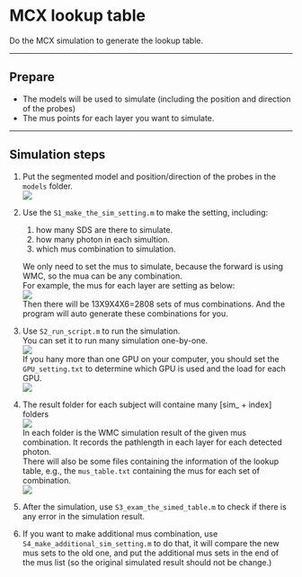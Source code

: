 # MCX lookup table
Do the MCX simulation to generate the lookup table.

---

## Prepare
* The models will be used to simulate (including the position and direction of the probes)  
* The mus points for each layer you want to simulate.  

---

## Simulation steps

1. Put the segmented model and position/direction of the probes in the `models` folder.  
    ![](https://i.imgur.com/BUZHzL1.png)  

2. Use the `S1_make_the_sim_setting.m` to make the setting, including:  
    1. how many SDS are there to simulate.
    2. how many photon in each simultion.
    3. which mus combination to simulation.

    We only need to set the mus to simulate, because the forward is using WMC, so the mua can be any combination.  
    For example, the mus for each layer are setting as below:  
    ![](https://i.imgur.com/OdeYvgx.png)  
    Then there will be 13X9X4X6=2808 sets of mus combinations. And the program will auto generate these combinations for you.  

3. Use `S2_run_script.m` to run the simulation.  
    You can set it to run many simulation one-by-one.  
    ![](https://i.imgur.com/Tdp4faW.png)  
    If you hany more than one GPU on your computer, you should set the `GPU_setting.txt` to determine which GPU is used and the load for each GPU.  
    ![](https://i.imgur.com/YEHCKdz.png)  

4. The result folder for each subject will containe many [sim_ + index] folders  
    ![](https://i.imgur.com/VeaoCSL.png)  
    In each folder is the WMC simulation result of the given mus combination. It records the pathlength in each layer for each detected photon.  
    There will also be some files containing the information of the lookup table, e.g., the `mus_table.txt` containing the mus for each set of combination.  
    ![](https://i.imgur.com/IY0smvV.png)  

5. After the simulation, use `S3_exam_the_simed_table.m` to check if there is any error in the simulation result.  

6. If you want to make additional mus combination, use `S4_make_additional_sim_setting.m` to do that, it will compare the new mus sets to the old one, and put the additional mus sets in the end of the mus list (so the original simulated result should not be change.)